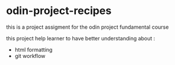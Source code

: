 # odin-project-recipes
this is a project assigment for the odin project fundamental course 

this project help learner to have better understanding about :
- html formatting 
- git workflow  
